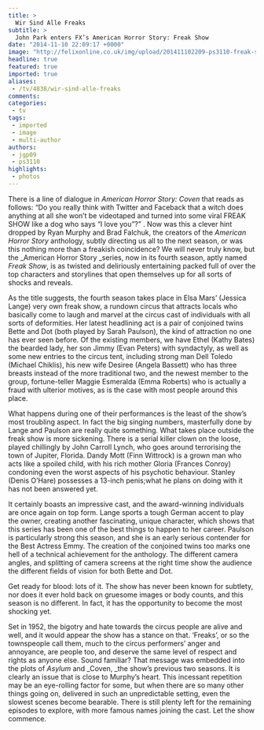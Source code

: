 ```yaml
---
title: >
  Wir Sind Alle Freaks
subtitle: >
  John Park enters FX’s American Horror Story: Freak Show
date: "2014-11-10 22:09:17 +0000"
image: "http://felixonline.co.uk/img/upload/201411102209-ps3110-freak-show-cmyk.jpg"
headline: true
featured: true
imported: true
aliases:
 - /tv/4838/wir-sind-alle-freaks
comments:
categories:
 - tv
tags:
 - imported
 - image
 - multi-author
authors:
 - jgp09
 - ps3110
highlights:
 - photos
---
```


There is a line of dialogue in _American Horror Story: Coven_ that reads as follows: “Do you really think with Twitter and Faceback that a witch does anything at all she won’t be videotaped and turned into some viral FREAK SHOW like a dog who says “I love you”?” . Now was this a clever hint dropped by Ryan Murphy and Brad Falchuk, the creators of the _American Horror Story_ anthology, subtly directing us all to the next season, or was this nothing more than a freakish coincidence? We will never truly know, but the _American Horror Story _series, now in its fourth season, aptly named _Freak Show_, is as twisted and deliriously entertaining packed full of over the top characters and storylines that open themselves up for all sorts of shocks and reveals.

As the title suggests, the fourth season takes place in Elsa Mars’ (Jessica Lange) very own freak show, a rundown circus that attracts locals who basically come to laugh and marvel at the circus cast of individuals with all sorts of deformities. Her latest headlining act is a pair of conjoined twins Bette and Dot (both played by Sarah Paulson), the kind of attraction no one has ever seen before. Of the existing members, we have Ethel (Kathy Bates) the bearded lady, her son Jimmy (Evan Peters) with syndactyly, as well as some new entries to the circus tent, including strong man Dell Toledo (Michael Chiklis), his new wife Desiree (Angela Bassett) who has three breasts instead of the more traditional two, and the newest member to the group, fortune-teller Maggie Esmeralda (Emma Roberts) who is actually a fraud with ulterior motives, as is the case with most people around this place.

What happens during one of their performances is the least of the show’s most troubling aspect. In fact the big singing numbers, masterfully done by Lange and Paulson are really quite something. What takes place outside the freak show is more sickening. There is a serial killer clown on the loose, played chillingly by John Carroll Lynch, who goes around terrorising the town of Jupiter, Florida. Dandy Mott (Finn Wittrock) is a grown man who acts like a spoiled child, with his rich mother Gloria (Frances Conroy) condoning even the worst aspects of his psychotic behaviour. Stanley (Denis O’Hare) possesses a 13-inch penis;what he plans on doing with it has not been answered yet.

It certainly boasts an impressive cast, and the award-winning individuals are once again on top form. Lange sports a tough German accent to play the owner, creating another fascinating, unique character, which shows that this series has been one of the best things to happen to her career. Paulson is particularly strong this season, and she is an early serious contender for the Best Actress Emmy. The creation of the conjoined twins too marks one hell of a technical achievement for the anthology. The different camera angles, and splitting of camera screens at the right time show the audience the different fields of vision for both Bette and Dot.

Get ready for blood: lots of it. The show has never been known for subtlety, nor does it ever hold back on gruesome images or body counts, and this season is no different. In fact, it has the opportunity to become the most shocking yet.

Set in 1952, the bigotry and hate towards the circus people are alive and well, and it would appear the show has a stance on that. ‘Freaks’, or so the townspeople call them, much to the circus performers’ anger and annoyance, are people too, and deserve the same level of respect and rights as anyone else. Sound familiar? That message was embedded into the plots of _Asylum_ and _Coven, _the show’s previous two seasons. It is clearly an issue that is close to Murphy’s heart. This incessant repetition may be an eye-rolling factor for some, but when there are so many other things going on, delivered in such an unpredictable setting, even the slowest scenes become bearable. There is still plenty left for the remaining episodes to explore, with more famous names joining the cast. Let the show commence.
